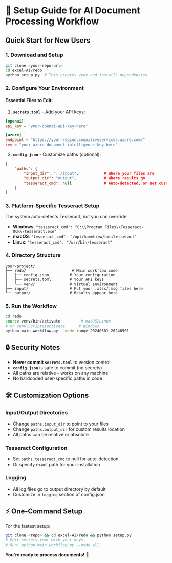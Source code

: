 # 🚀 Setup Guide for AI Document Processing Workflow

## Quick Start for New Users

### 1. **Download and Setup**
```bash
git clone <your-repo-url>
cd excel-AI/redo
python setup.py  # This creates venv and installs dependencies
```

### 2. **Configure Your Environment**

#### **Essential Files to Edit:**

1. **`secrets.toml`** - Add your API keys:
```toml
[openai]
api_key = "your-openai-api-key-here"

[azure]
endpoint = "https://your-region.cognitiveservices.azure.com/"
key = "your-azure-document-intelligence-key-here"
```

2. **`config.json`** - Customize paths (optional):
```json
{
    "paths": {
        "input_dir": "../input",           # Where your files are
        "output_dir": "output",            # Where results go
        "tesseract_cmd": null              # Auto-detected, or set custom path
    }
}
```

### 3. **Platform-Specific Tesseract Setup**

The system auto-detects Tesseract, but you can override:

- **Windows**: `"tesseract_cmd": "C:\\Program Files\\Tesseract-OCR\\tesseract.exe"`
- **macOS**: `"tesseract_cmd": "/opt/homebrew/bin/tesseract"`
- **Linux**: `"tesseract_cmd": "/usr/bin/tesseract"`

### 4. **Directory Structure**
```
your-project/
├── redo/                    # Main workflow code
│   ├── config.json         # Your configuration
│   ├── secrets.toml        # Your API keys
│   └── venv/               # Virtual environment
├── input/                  # Put your .xlsx/.msg files here
└── output/                 # Results appear here
```

### 5. **Run the Workflow**
```bash
cd redo
source venv/bin/activate         # macOS/Linux
# or venv\Scripts\activate      # Windows
python main_workflow.py --mode range 20240501 20240501
```

## 🔒 Security Notes

- **Never commit `secrets.toml`** to version control
- **`config.json`** is safe to commit (no secrets)
- All paths are relative - works on any machine
- No hardcoded user-specific paths in code

## 🛠️ Customization Options

### Input/Output Directories
- Change `paths.input_dir` to point to your files
- Change `paths.output_dir` for custom results location
- All paths can be relative or absolute

### Tesseract Configuration
- Set `paths.tesseract_cmd` to null for auto-detection
- Or specify exact path for your installation

### Logging
- All log files go to output directory by default
- Customize in `logging` section of config.json

## ⚡ One-Command Setup
For the fastest setup:
```bash
git clone <repo> && cd excel-AI/redo && python setup.py
# Edit secrets.toml with your keys
# Run: python main_workflow.py --mode all
```

**You're ready to process documents!** 🎯 
